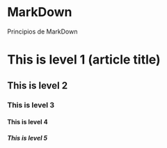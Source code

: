 # MarkDown
Principios de MarkDown
# This is level 1 (article title)
## This is level 2
### This is level 3
#### This is level 4
##### This is level 5

